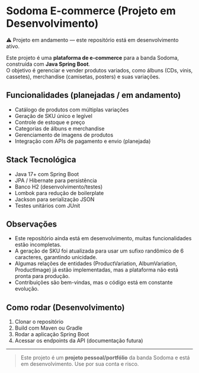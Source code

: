 # Sodoma E-commerce (Projeto em Desenvolvimento)

⚠️ Projeto em andamento — este repositório está em desenvolvimento ativo.

Este projeto é uma **plataforma de e-commerce** para a banda Sodoma, construída com **Java Spring Boot**.  
O objetivo é gerenciar e vender produtos variados, como álbuns (CDs, vinis, cassetes), merchandise (camisetas, posters) e suas variações.

## Funcionalidades (planejadas / em andamento)
- Catálogo de produtos com múltiplas variações
- Geração de SKU único e legível
- Controle de estoque e preço
- Categorias de álbuns e merchandise
- Gerenciamento de imagens de produtos
- Integração com APIs de pagamento e envio (planejada)

## Stack Tecnológica
- Java 17+ com Spring Boot
- JPA / Hibernate para persistência
- Banco H2 (desenvolvimento/testes)
- Lombok para redução de boilerplate
- Jackson para serialização JSON
- Testes unitários com JUnit

## Observações
- Este repositório ainda está em desenvolvimento, muitas funcionalidades estão incompletas.
- A geração de SKU foi atualizada para usar um sufixo randômico de 6 caracteres, garantindo unicidade.
- Algumas relações de entidades (ProductVariation, AlbumVariation, ProductImage) já estão implementadas, mas a plataforma não está pronta para produção.
- Contribuições são bem-vindas, mas o código está em constante evolução.

## Como rodar (Desenvolvimento)
1. Clonar o repositório
2. Build com Maven ou Gradle
3. Rodar a aplicação Spring Boot
4. Acessar os endpoints da API (documentação futura)

---

> Este projeto é um **projeto pessoal/portfólio** da banda Sodoma e está em desenvolvimento. Use por sua conta e risco.
